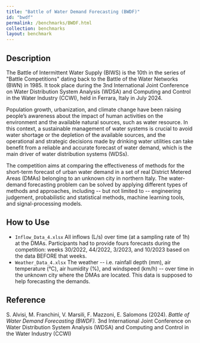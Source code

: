 ```yaml
---
title: "Battle of Water Demand Forecasting (BWDF)"
id: "bwdf"
permalink: /benchmarks/BWDF.html
collection: benchmarks
layout: benchmark
---
```


## Description

The Battle of Intermittent Water Supply (BIWS) is the 10th in the series of
"Battle Competitions" dating back to the Battle of the Water Networks (BWN) in 1985.
It took place during the 3nd International Joint Conference on Water Distribution System Analysis
(WDSA) and Computing and Control in the Water Industry (CCWI), held in Ferrara, Italy in July 2024.

Population growth, urbanization, and climate change have been raising people’s awareness about the
impact of human activities on the environment and the available natural sources, such as
water resource. In this context, a sustainable management of water systems is crucial to avoid water
shortage or the depletion of the available sources, and the operational and strategic decisions made
by drinking water utilities can take benefit from a reliable and accurate forecast of water demand,
which is the main driver of water distribution systems (WDSs).

The competition aims at comparing the effectiveness of methods for the short-term forecast of
urban water demand in a set of real District Metered Areas (DMAs) belonging to an unknown city in
northern Italy. The water-demand forecasting problem can be solved by applying different types of
methods and approaches, including -- but not limited to -- engineering judgement, probabilistic
and statistical methods, machine learning tools, and signal-processing models.

## How to Use

- `Inflow_Data_4.xlsx` All inflows (L/s) over time (at a sampling rate of 1h) at the DMAs.
Participants had to provide fours forecasts during the competition: weeks 30/2022, 44/2022, 3/2023,
and 10/2023 based on the data BEFORE that weeks. 
- `Weather_Data_4.xlsx` The weather -- i.e. rainfall depth (mm), air temperature (°C),
air humidity (%), and windspeed (km/h) -- over time in the unknown city where the DMAs are located.
This data is supposed to help forecasting the demands.

## Reference

S. Alvisi, M. Franchini, V. Marsili, F. Mazzoni, E. Salomons (2024).
*Battle of Water Demand Forecasting (BWDF).*
3nd International Joint Conference on Water Distribution System Analysis (WDSA) and Computing and
Control in the Water Industry (CCWI)